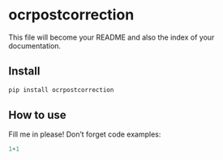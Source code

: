 ocrpostcorrection
================

<!-- WARNING: THIS FILE WAS AUTOGENERATED! DO NOT EDIT! -->

This file will become your README and also the index of your
documentation.

## Install

``` sh
pip install ocrpostcorrection
```

## How to use

Fill me in please! Don’t forget code examples:

``` python
1+1
```
